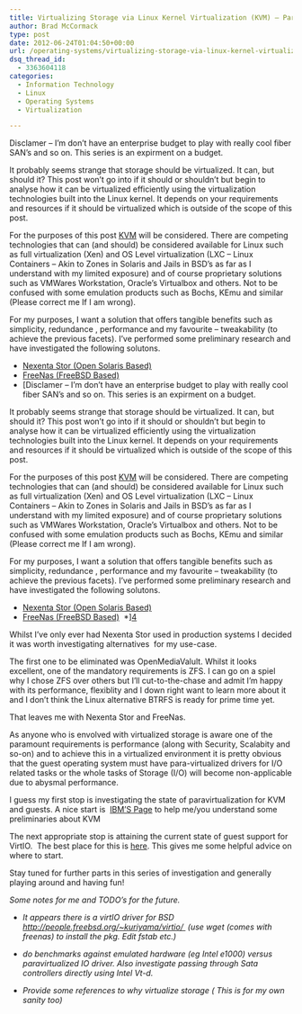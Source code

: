 ```yaml
---
title: Virtualizing Storage via Linux Kernel Virtualization (KVM) – Part 1
author: Brad McCormack
type: post
date: 2012-06-24T01:04:50+00:00
url: /operating-systems/virtualizing-storage-via-linux-kernel-virtualization-kvm-part-1/
dsq_thread_id:
  - 3363604118
categories:
  - Information Technology
  - Linux
  - Operating Systems
  - Virtualization

---
```

Disclamer &#8211; I&#8217;m don&#8217;t have an enterprise budget to play with really cool fiber SAN&#8217;s and so on. This series is an expirment on a budget.

It probably seems strange that storage should be virtualized. It can, but should it? This post won&#8217;t go into if it should or shouldn&#8217;t but begin to analyse how it can be virtualized efficiently using the virtualization technologies built into the Linux kernel. It depends on your requirements and resources if it should be virtualized which is outside of the scope of this post.

For the purposes of this post [KVM][1] will be considered. There are competing technologies that can (and should) be considered available for Linux such as full virtualization (Xen) and OS Level virtualization (LXC &#8211; Linux Containers &#8211; Akin to Zones in Solaris and Jails in BSD&#8217;s as far as I understand with my limited exposure) and of course proprietary solutions such as VMWares Workstation, Oracle&#8217;s Virtualbox and others. Not to be confused with some emulation products such as Bochs, KEmu and similar (Please correct me If I am wrong).

For my purposes, I want a solution that offers tangible benefits such as simplicity, redundance , performance and my favourite &#8211; tweakability (to achieve the previous facets). I&#8217;ve performed some preliminary research and have investigated the following solutons.

  * [Nexenta Stor (Open Solaris Based)][2]   
  * [FreeNas (FreeBSD Based)][3]  
  *  [Disclamer &#8211; I&#8217;m don&#8217;t have an enterprise budget to play with really cool fiber SAN&#8217;s and so on. This series is an expirment on a budget.

It probably seems strange that storage should be virtualized. It can, but should it? This post won&#8217;t go into if it should or shouldn&#8217;t but begin to analyse how it can be virtualized efficiently using the virtualization technologies built into the Linux kernel. It depends on your requirements and resources if it should be virtualized which is outside of the scope of this post.

For the purposes of this post [KVM][1] will be considered. There are competing technologies that can (and should) be considered available for Linux such as full virtualization (Xen) and OS Level virtualization (LXC &#8211; Linux Containers &#8211; Akin to Zones in Solaris and Jails in BSD&#8217;s as far as I understand with my limited exposure) and of course proprietary solutions such as VMWares Workstation, Oracle&#8217;s Virtualbox and others. Not to be confused with some emulation products such as Bochs, KEmu and similar (Please correct me If I am wrong).

For my purposes, I want a solution that offers tangible benefits such as simplicity, redundance , performance and my favourite &#8211; tweakability (to achieve the previous facets). I&#8217;ve performed some preliminary research and have investigated the following solutons.

  * [Nexenta Stor (Open Solaris Based)][2]   
  * [FreeNas (FreeBSD Based)][3]  
  *][4] 

Whilst I&#8217;ve only ever had Nexenta Stor used in production systems I decided it was worth investigating alternatives  for my use-case.

The first one to be eliminated was OpenMediaValult. Whilst it looks excellent, one of the mandatory requirements is ZFS. I can go on a spiel why I chose ZFS over others but I&#8217;ll cut-to-the-chase and admit I&#8217;m happy with its performance, flexiblity and I down right want to learn more about it and I don&#8217;t think the Linux alternative BTRFS <a />is ready for prime time yet.</p> 

That leaves me with Nexenta Stor and FreeNas.

As anyone who is envolved with virtualized storage is aware one of the paramount requirements is performance (along with Security, Scalabity and so-on) and to achieve this in a virtualized environment it is pretty obvious that the guest operating system must have para-virtualized drivers for I/O related tasks or the whole tasks of Storage (I/O) will become non-applicable due to abysmal performance.

I guess my first stop is investigating the state of paravirtualization for KVM and guests. A nice start is  [IBM&#8217;S Page][5] to help me/you understand some preliminaries about KVM 

The next appropriate stop is attaining the current state of guest support for VirtIO.  The best place for this is [here][6]. This gives me some helpful advice on where to start.

Stay tuned for further parts in this series of investigation and generally playing around and having fun!

_Some notes for me and TODO&#8217;s for the future._

  * _It appears there is a virtIO driver for BSD  http://people.freebsd.org/~kuriyama/virtio/  (use wget (comes with freenas) to install the pkg. Edit fstab etc.)_

  * _do benchmarks against emulated hardware (eg Intel e1000) versus paravirtualized IO driver. Also investigate passing through Sata controllers directly using Intel Vt-d._

  * _Provide some references to why virtualize storage ( This is for my own sanity too)_

&nbsp;

&nbsp;

&nbsp;

 [1]: http://www.linux-kvm.org/page/Main_Page
 [2]: http://nexentastor.org/
 [3]: http://www.freenas.org/
 [4]: http://www.openmediavault.org/
 [5]: http://www.ibm.com/developerworks/linux/library/l-virtio/index.html?ca=dgr-lnxw07Viriodth-LX&S_TACT=105AGX59&S_CMP=grlnxw07.
 [6]: http://www.linux-kvm.org/page/Guest_Support_Status